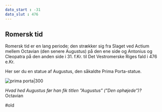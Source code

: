 ```yaml
---
dato_start : -31
dato_slut : 476
---
```


## Romersk tid

Romersk tid er en lang periode; den strækker sig fra Slaget ved Actium mellem Octavian (den senere Augustus) på den ene side og Antonius og Cleopatra på den anden side i 31. f.Kr. til Det Vestromerske Riges fald i 476 e.Kr.

Her ser du en statue af Augustus, den såkaldte Prima Porta-statue.

![prima porta|300](https://external-content.duckduckgo.com/iu/?u=https%3A%2F%2Fi.pinimg.com%2Foriginals%2F46%2Fab%2Fd2%2F46abd29f43bfbe0b0e6946ae13419678.jpg&f=1&nofb=1)

*Hvad hed Augustus før han fik titlen "Augustus" ("Den ophøjede")?*
Octavian

#old 
